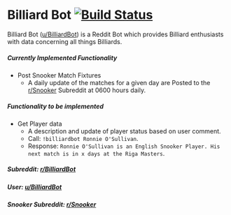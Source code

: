 # Billiard Bot [![Build Status](https://travis-ci.org/kieranrussell/billiards-bot.svg?branch=master)](https://travis-ci.org/kieranrussell/billiards-bot)
Billiard Bot ([u/BilliardBot](https://www.reddit.com/user/billiardbot)) is a Reddit Bot which provides Billiard enthusiasts with data concerning all things Billiards.

##### Currently Implemented Functionality

* Post Snooker Match Fixtures
    * A daily update of the matches for a given day are Posted to the [r/Snooker](https://www.reddit.com/r/snooker/) Subreddit at 0600 hours daily.
    
##### Functionality to be implemented

* Get Player data
    * A description and update of player status based on user comment.
    * Call: `!billiardbot Ronnie O'Sullivan`.
    * Response: `Ronnie O'Sullivan is an English Snooker Player. His next match is in x days at the Riga Masters`.


##### Subreddit: [r/BilliardBot](https://www.reddit.com/r/BilliardBot/)
##### User: [u/BilliardBot](https://www.reddit.com/user/billiardbot)
##### Snooker Subreddit: [r/Snooker](https://www.reddit.com/r/snooker/)
